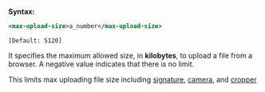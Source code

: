 **Syntax:**

```xml
<max-upload-size>a_number</max-upload-size>
```

`[Default: 5120]`

It specifies the maximum allowed size, in **kilobytes**, to upload a
file from a browser. A negative value indicates that there is no limit.

This limits max uploading file size including [ signature](/zk_component_ref/signature), [ camera](/zk_component_ref/camera),
and [ cropper](/zk_component_ref/cropper)
